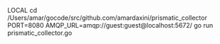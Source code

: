 LOCAL
cd /Users/amar/gocode/src/github.com/amardaxini/prismatic_collector
PORT=8080 AMQP_URL=amqp://guest:guest@localhost:5672/ go run prismatic_collector.go
